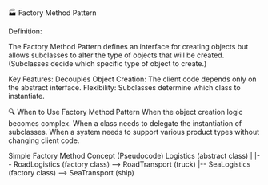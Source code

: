 🏭 Factory Method Pattern


Definition:

The Factory Method Pattern defines an interface for creating objects but allows subclasses to alter the type of objects that will be created. (Subclasses decide which specific type of object to create.)

Key Features:
Decouples Object Creation: The client code depends only on the abstract interface.
Flexibility: Subclasses determine which class to instantiate.

🔍 When to Use Factory Method Pattern
When the object creation logic becomes complex.
When a class needs to delegate the instantiation of subclasses.
When a system needs to support various product types without changing client code.

Simple Factory Method Concept (Pseudocode)
Logistics (abstract class) 
| 
|-- RoadLogistics (factory class) --> RoadTransport (truck) 
|-- SeaLogistics (factory class) --> SeaTransport (ship)
